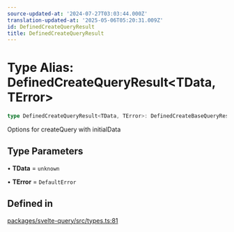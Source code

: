 ```yaml
---
source-updated-at: '2024-07-27T03:03:44.000Z'
translation-updated-at: '2025-05-06T05:20:31.009Z'
id: DefinedCreateQueryResult
title: DefinedCreateQueryResult
---
```


# Type Alias: DefinedCreateQueryResult\<TData, TError\>

```ts
type DefinedCreateQueryResult<TData, TError>: DefinedCreateBaseQueryResult<TData, TError>;
```

Options for createQuery with initialData

## Type Parameters

• **TData** = `unknown`

• **TError** = `DefaultError`

## Defined in

[packages/svelte-query/src/types.ts:81](https://github.com/TanStack/query/blob/dac5da5416b82b0be38a8fb34dde1fc6670f0a59/packages/svelte-query/src/types.ts#L81)
